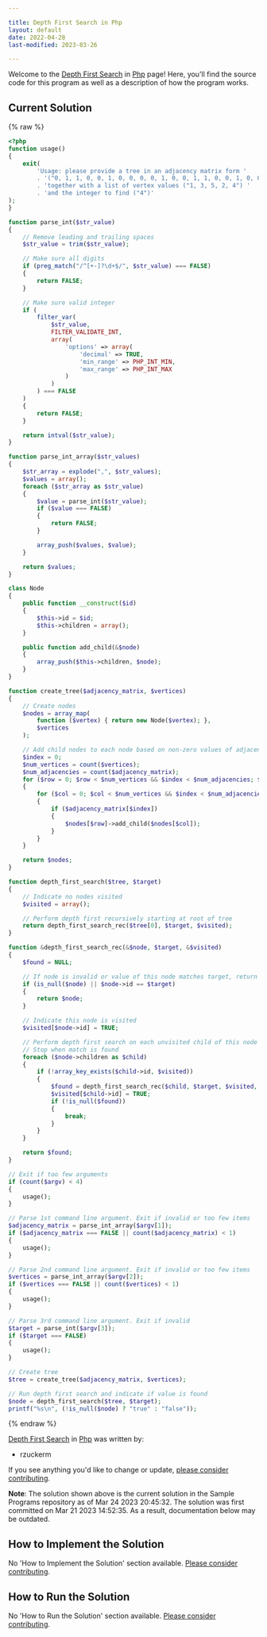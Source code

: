 ```yaml
---

title: Depth First Search in Php
layout: default
date: 2022-04-28
last-modified: 2023-03-26

---
```


Welcome to the [Depth First Search](https://sampleprograms.io/projects/depth-first-search) in [Php](https://sampleprograms.io/languages/php) page! Here, you'll find the source code for this program as well as a description of how the program works.

## Current Solution

{% raw %}

```php
<?php
function usage()
{
    exit(
        'Usage: please provide a tree in an adjacency matrix form '
        . '("0, 1, 1, 0, 0, 1, 0, 0, 0, 0, 1, 0, 0, 1, 1, 0, 0, 1, 0, 0, 0, 0, 1, 0, 0") '
        . 'together with a list of vertex values ("1, 3, 5, 2, 4") '
        . 'and the integer to find ("4")'
);
}

function parse_int($str_value)
{
    // Remove leading and trailing spaces
    $str_value = trim($str_value);

    // Make sure all digits
    if (preg_match("/^[+-]?\d+$/", $str_value) === FALSE)
    {
        return FALSE;
    }

    // Make sure valid integer
    if (
        filter_var(
            $str_value,
            FILTER_VALIDATE_INT,
            array(
                'options' => array(
                    'decimal' => TRUE,
                    'min_range' => PHP_INT_MIN,
                    'max_range' => PHP_INT_MAX
                )
            )
        ) === FALSE
    )
    {
        return FALSE;
    }

    return intval($str_value);
}

function parse_int_array($str_values)
{
    $str_array = explode(",", $str_values);
    $values = array();
    foreach ($str_array as $str_value)
    {
        $value = parse_int($str_value);
        if ($value === FALSE)
        {
            return FALSE;
        }

        array_push($values, $value);
    }

    return $values;
}

class Node
{
    public function __construct($id)
    {
        $this->id = $id;
        $this->children = array();
    }

    public function add_child(&$node)
    {
        array_push($this->children, $node);
    }
}

function create_tree($adjacency_matrix, $vertices)
{
    // Create nodes
    $nodes = array_map(
        function ($vertex) { return new Node($vertex); },
        $vertices
    );

    // Add child nodes to each node based on non-zero values of adjacency matrix
    $index = 0;
    $num_vertices = count($vertices);
    $num_adjacencies = count($adjacency_matrix);
    for ($row = 0; $row < $num_vertices && $index < $num_adjacencies; $row++)
    {
        for ($col = 0; $col < $num_vertices && $index < $num_adjacencies; $col++, $index++)
        {
            if ($adjacency_matrix[$index])
            {
                $nodes[$row]->add_child($nodes[$col]);
            }
        }
    }

    return $nodes;
}

function depth_first_search($tree, $target)
{
    // Indicate no nodes visited
    $visited = array();

    // Perform depth first recursively starting at root of tree
    return depth_first_search_rec($tree[0], $target, $visited);
}

function &depth_first_search_rec(&$node, $target, &$visited)
{
    $found = NULL;

    // If node is invalid or value of this node matches target, return this node
    if (is_null($node) || $node->id == $target)
    {
        return $node;
    }

    // Indicate this node is visited
    $visited[$node->id] = TRUE;

    // Perform depth first search on each unvisited child of this node (if any).
    // Stop when match is found
    foreach ($node->children as $child)
    {
        if (!array_key_exists($child->id, $visited))
        {
            $found = depth_first_search_rec($child, $target, $visited, $found);
            $visited[$child->id] = TRUE;
            if (!is_null($found))
            {
                break;
            }
        }
    }

    return $found;
}

// Exit if too few arguments
if (count($argv) < 4)
{
    usage();
}

// Parse 1st command line argument. Exit if invalid or too few items
$adjacency_matrix = parse_int_array($argv[1]);
if ($adjacency_matrix === FALSE || count($adjacency_matrix) < 1)
{
    usage();
}

// Parse 2nd command line argument. Exit if invalid or too few items
$vertices = parse_int_array($argv[2]);
if ($vertices === FALSE || count($vertices) < 1)
{
    usage();
}

// Parse 3rd command line argument. Exit if invalid
$target = parse_int($argv[3]);
if ($target === FALSE)
{
    usage();
}

// Create tree
$tree = create_tree($adjacency_matrix, $vertices);

// Run depth first search and indicate if value is found
$node = depth_first_search($tree, $target);
printf("%s\n", (!is_null($node) ? "true" : "false"));
```

{% endraw %}

[Depth First Search](https://sampleprograms.io/projects/depth-first-search) in [Php](https://sampleprograms.io/languages/php) was written by:

- rzuckerm

If you see anything you'd like to change or update, [please consider contributing](https://github.com/TheRenegadeCoder/sample-programs).

**Note**: The solution shown above is the current solution in the Sample Programs repository as of Mar 24 2023 20:45:32. The solution was first committed on Mar 21 2023 14:52:35. As a result, documentation below may be outdated.

## How to Implement the Solution

No 'How to Implement the Solution' section available. [Please consider contributing](https://github.com/TheRenegadeCoder/sample-programs-website).

## How to Run the Solution

No 'How to Run the Solution' section available. [Please consider contributing](https://github.com/TheRenegadeCoder/sample-programs-website).